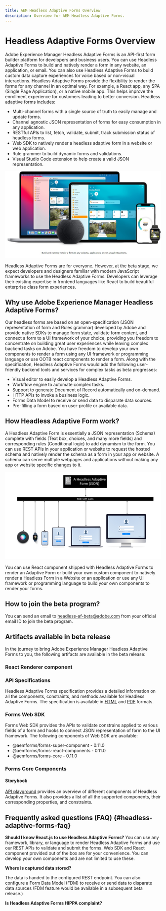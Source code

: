 ```yaml
---
title: AEM Headless Adaptive Forms Overview
description: Overview for AEM Headless Adaptive Forms.
---
```


# Headless Adaptive Forms Overview

Adobe Experience Manager Headless Adaptive Forms is an API-first form builder platform for developers and business users. You can use Headless Adaptive Forms to build and natively render a form in any website, an application, or email. You can also use Headless Adaptive Forms to build custom data capture experiences for voice based or non-visual interactions. Headless Adaptive Forms provide the flexibility to render the forms for any channel in an optimal way. For example, a React app, any  SPA (Single Page Application), or a native mobile app. This helps improve the enrollment experience for customers leading to better conversion. Headless adaptive forms includes:

* Multi-channel forms with a single source of truth to easily manage and update forms.
* Channel agnostic JSON representation of forms for easy consumption in any application.
* RESTful APIs to list, fetch, validate, submit, track submission status of headless forms.
* Web SDK to natively render a headless adaptive form in a website or web application.
* Rule grammer to build dynamic forms and validations.
* Visual Studio Code extension to help create a valid JSON representation.  

![Build and natively render a form in any website, an application, or non-visual inteactions](/help/assets/headless-forms-for-any-device.jpg)

Headless Adaptive Forms are for everyone. However, at the beta stage, we expect developers and designers familiar with modern JavaScript frameworks to use the Headless Adaptive Forms. Developers can leverage their existing expertise in frontend languages like React to build beautiful enterprise class form experiences.

## Why use Adobe Experience Manager Headless Adaptive Forms?

Our headless forms are based on an open-specification (JSON representation of form and Rules grammar) developed by Adobe and provide native SDKs to manage form state, validate form content, and connect a form to a UI framework of your choice, providing you freedom to concentrate on building great user experiences while leaving complex backend tasks on Adobe. You have freedom to develop your own components to render a form using any UI framework or programming language or use OOTB react components to render a form. Along with the specification, Headless Adaptive Forms would add the following user-friendly backend tools and services for complex tasks as beta progresses:

* Visual editor to easily develop a Headless Adaptive Forms.
* Workflow engine to automate complex tasks.
* Support to generate Document of Record automatically and on-demand.
* HTTP APIs to invoke a business logic.
* Forms Data Model to receive or send data to disparate data sources.
* Pre-filling a form based on user-profile or available data.

## How Headless Adaptive Form work?

A Headless Adaptive Form is essentially a JSON representation (Schema) complete with fields (Text box, choices, and many more fields) and corresponding rules (Conditional logic) to add dynamism to the form. You can use REST APIs in your application or website to request the hosted schema and natively render the schema as a form in your app or website. A schema can serve multiple webpages and applications without making any app or website specific changes to it.

![How Headless Adaptive Form works](/help/assets/how-headless-adaprive-forms-work.png)

You can use React component shipped with Headless Adaptive Forms to render an Adaptive Form or build your own custom component to natively render a Headless Form in a Website or an application or use any UI framework or programming language to build your own components to render your forms.

## How to join the beta program?

You can send an email to [headless-af-beta@adobe.com](headless-af-beta@adobe.com) from your official email ID to join the beta program.

## Artifacts available in beta release

In the journey to bring Adobe Experience Manager Headless Adaptive Forms to you, the following artifacts are available in the beta release:

### React Renderer component


### API Specifications

Headless Adaptive Forms specification provides a detailed information on all the components, constraints, and methods available for Headless Adaptive Forms. The specification is available in [HTML](https://git.corp.adobe.com/pages/livecycle/af2-docs/spec/0.10.0/index.html) and [PDF](https://git.corp.adobe.com/pages/livecycle/af2-docs/spec/0.10.0/index.pdf) formats.

### Forms Web SDK

Forms Web SDK provides the APIs to validate constrains applied to various fields of a form and hooks to connect JSON representation of form to the UI framework. The following components of Web SDK are available:

* @aemforms/forms-super-component - 0.11.0
* @aemforms/forms-react-components - 0.11.0
* @aemforms/forms-core - 0.11.0

### Forms Core Components  


#### Storybook

[API playground](https://git.corp.adobe.com/pages/livecycle/af2-web-runtime/story/?path=/story/adaptive-form-introduction--page) provides an overview of different components of Headless Adaptive Forms. It also provides a list of all the supported components, their corresponding properties, and constraints.

## Frequently asked questions (FAQ) {#headless-adaptive-forms-faq}

**Should I know React.js to use Headless Adaptive Forms?**
You can use any framework, library, or language to render Headless Adaptive Forms and use our REST APIs to validate and submit the forms. Web SDK and React component provided out of the box are for your convenience. You can develop your own components and are not limited to use these.

**Where is captured data stored?**

The data is handed to the configured REST endpoint. You can also configure a Form Data Model (FDM) to receive or send data to disparate data sources (FDM feature would be available in a subsequent beta release.)

**Is Headless Adaptive Forms HIPPA complaint?**





